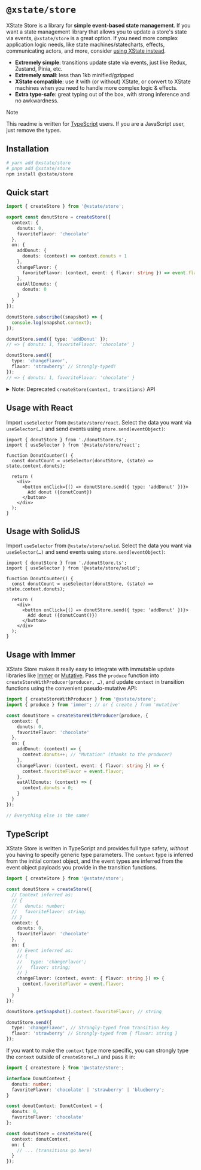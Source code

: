 # `@xstate/store`

XState Store is a library for **simple event-based state management**. If you want a state management library that allows you to update a store's state via events, `@xstate/store` is a great option. If you need more complex application logic needs, like state machines/statecharts, effects, communicating actors, and more, consider [using XState instead](https://github.com/statelyai/xstate).

- **Extremely simple**: transitions update state via events, just like Redux, Zustand, Pinia, etc.
- **Extremely small**: less than 1kb minified/gzipped
- **XState compatible**: use it with (or without) XState, or convert to XState machines when you need to handle more complex logic & effects.
- **Extra type-safe**: great typing out of the box, with strong inference and no awkwardness.

> [!NOTE]
> This readme is written for [TypeScript](#typescript) users. If you are a JavaScript user, just remove the types.

## Installation

```bash
# yarn add @xstate/store
# pnpm add @xstate/store
npm install @xstate/store
```

## Quick start

```ts
import { createStore } from '@xstate/store';

export const donutStore = createStore({
  context: {
    donuts: 0,
    favoriteFlavor: 'chocolate'
  },
  on: {
    addDonut: {
      donuts: (context) => context.donuts + 1
    },
    changeFlavor: {
      favoriteFlavor: (context, event: { flavor: string }) => event.flavor
    },
    eatAllDonuts: {
      donuts: 0
    }
  }
});

donutStore.subscribe((snapshot) => {
  console.log(snapshot.context);
});

donutStore.send({ type: 'addDonut' });
// => { donuts: 1, favoriteFlavor: 'chocolate' }

donutStore.send({
  type: 'changeFlavor',
  flavor: 'strawberry' // Strongly-typed!
});
// => { donuts: 1, favoriteFlavor: 'chocolate' }
```

<details>
<summary>Note: Deprecated <code>createStore(context, transitions)</code> API

</summary>

The previous version of `createStore` took two arguments: an initial context and an object of event handlers. This API is still supported but deprecated. Here's an example of the old usage:

```ts
import { createStore } from '@xstate/store';

const donutStore = createStore(
  {
    donuts: 0,
    favoriteFlavor: 'chocolate'
  },
  {
    addDonut: (context) => ({ ...context, donuts: context.donuts + 1 }),
    changeFlavor: (context, event: { flavor: string }) => ({
      ...context,
      favoriteFlavor: event.flavor
    }),
    eatAllDonuts: (context) => ({ ...context, donuts: 0 })
  }
);
```

We recommend using the new API for better type inference and more explicit configuration.

</details>

## Usage with React

Import `useSelector` from `@xstate/store/react`. Select the data you want via `useSelector(…)` and send events using `store.send(eventObject)`:

```tsx
import { donutStore } from './donutStore.ts';
import { useSelector } from '@xstate/store/react';

function DonutCounter() {
  const donutCount = useSelector(donutStore, (state) => state.context.donuts);

  return (
    <div>
      <button onClick={() => donutStore.send({ type: 'addDonut' })}>
        Add donut ({donutCount})
      </button>
    </div>
  );
}
```

## Usage with SolidJS

Import `useSelector` from `@xstate/store/solid`. Select the data you want via `useSelector(…)` and send events using `store.send(eventObject)`:

```tsx
import { donutStore } from './donutStore.ts';
import { useSelector } from '@xstate/store/solid';

function DonutCounter() {
  const donutCount = useSelector(donutStore, (state) => state.context.donuts);

  return (
    <div>
      <button onClick={() => donutStore.send({ type: 'addDonut' })}>
        Add donut ({donutCount()})
      </button>
    </div>
  );
}
```

## Usage with Immer

XState Store makes it really easy to integrate with immutable update libraries like [Immer](https://github.com/immerjs/immer) or [Mutative](https://github.com/unadlib/mutative). Pass the `produce` function into `createStoreWithProducer(producer, …)`, and update `context` in transition functions using the convenient pseudo-mutative API:

```ts
import { createStoreWithProducer } from '@xstate/store';
import { produce } from 'immer'; // or { create } from 'mutative'

const donutStore = createStoreWithProducer(produce, {
  context: {
    donuts: 0,
    favoriteFlavor: 'chocolate'
  },
  on: {
    addDonut: (context) => {
      context.donuts++; // "Mutation" (thanks to the producer)
    },
    changeFlavor: (context, event: { flavor: string }) => {
      context.favoriteFlavor = event.flavor;
    },
    eatAllDonuts: (context) => {
      context.donuts = 0;
    }
  }
});

// Everything else is the same!
```

## TypeScript

XState Store is written in TypeScript and provides full type safety, _without_ you having to specify generic type parameters. The `context` type is inferred from the initial context object, and the event types are inferred from the event object payloads you provide in the transition functions.

```ts
import { createStore } from '@xstate/store';

const donutStore = createStore({
  // Context inferred as:
  // {
  //   donuts: number;
  //   favoriteFlavor: string;
  // }
  context: {
    donuts: 0,
    favoriteFlavor: 'chocolate'
  },
  on: {
    // Event inferred as:
    // {
    //   type: 'changeFlavor';
    //   flavor: string;
    // }
    changeFlavor: (context, event: { flavor: string }) => {
      context.favoriteFlavor = event.flavor;
    }
  }
});

donutStore.getSnapshot().context.favoriteFlavor; // string

donutStore.send({
  type: 'changeFlavor', // Strongly-typed from transition key
  flavor: 'strawberry' // Strongly-typed from { flavor: string }
});
```

If you want to make the `context` type more specific, you can strongly type the `context` outside of `createStore(…)` and pass it in:

```ts
import { createStore } from '@xstate/store';

interface DonutContext {
  donuts: number;
  favoriteFlavor: 'chocolate' | 'strawberry' | 'blueberry';
}

const donutContext: DonutContext = {
  donuts: 0,
  favoriteFlavor: 'chocolate'
};

const donutStore = createStore({
  context: donutContext,
  on: {
    // ... (transitions go here)
  }
});
```
